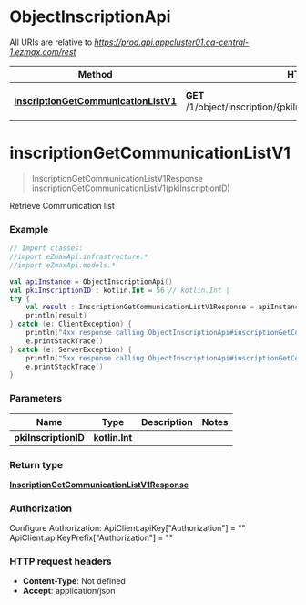 # ObjectInscriptionApi

All URIs are relative to *https://prod.api.appcluster01.ca-central-1.ezmax.com/rest*

Method | HTTP request | Description
------------- | ------------- | -------------
[**inscriptionGetCommunicationListV1**](ObjectInscriptionApi.md#inscriptionGetCommunicationListV1) | **GET** /1/object/inscription/{pkiInscriptionID}/getCommunicationList | Retrieve Communication list


<a id="inscriptionGetCommunicationListV1"></a>
# **inscriptionGetCommunicationListV1**
> InscriptionGetCommunicationListV1Response inscriptionGetCommunicationListV1(pkiInscriptionID)

Retrieve Communication list



### Example
```kotlin
// Import classes:
//import eZmaxApi.infrastructure.*
//import eZmaxApi.models.*

val apiInstance = ObjectInscriptionApi()
val pkiInscriptionID : kotlin.Int = 56 // kotlin.Int | 
try {
    val result : InscriptionGetCommunicationListV1Response = apiInstance.inscriptionGetCommunicationListV1(pkiInscriptionID)
    println(result)
} catch (e: ClientException) {
    println("4xx response calling ObjectInscriptionApi#inscriptionGetCommunicationListV1")
    e.printStackTrace()
} catch (e: ServerException) {
    println("5xx response calling ObjectInscriptionApi#inscriptionGetCommunicationListV1")
    e.printStackTrace()
}
```

### Parameters

Name | Type | Description  | Notes
------------- | ------------- | ------------- | -------------
 **pkiInscriptionID** | **kotlin.Int**|  |

### Return type

[**InscriptionGetCommunicationListV1Response**](InscriptionGetCommunicationListV1Response.md)

### Authorization


Configure Authorization:
    ApiClient.apiKey["Authorization"] = ""
    ApiClient.apiKeyPrefix["Authorization"] = ""

### HTTP request headers

 - **Content-Type**: Not defined
 - **Accept**: application/json

